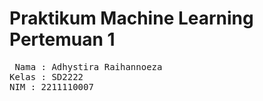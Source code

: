 # Praktikum Machine Learning Pertemuan 1
<pre> Nama : Adhystira Raihannoeza
Kelas : SD2222
NIM : 2211110007</pre>
